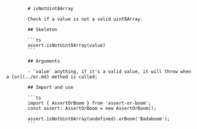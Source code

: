             # isNotUint8Array

            Check if a value is not a valid uint8Array.

            ## Skeleton

            ```ts
            assert.isNotUint8Array(value)
            ```

            ## Arguments

            - `value` anything, if it's a valid value, it will throw when a [or](../or.md) method is called;

            ## Import and use

            ```ts
            import { AssertOrBoom } from 'assert-or-boom';
            const assert: AssertOrBoom = new AssertOrBoom();

            assert.isNotUint8Array(undefined).orBoom('Badaboom');
            ```

